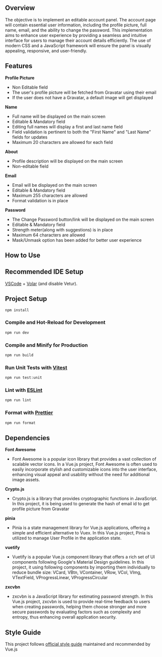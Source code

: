 ## **Overview**

The objective is to implement an editable account panel. The account page will contain essential user information, including the profile picture, full name, email, and the ability to change the password. This implementation aims to enhance user experience by providing a seamless and intuitive interface for users to manage their account details efficiently. The use of modern CSS and a JavaScript framework will ensure the panel is visually appealing, responsive, and user-friendly.

## **Features**

**Profile Picture**

- Non Editable field
- The user's profile picture will be fetched from Gravatar using their email
- If the user does not have a Gravatar, a default image will get displayed

**Name**

- Full name will be displayed on the main screen
- Editable & Mandatory field
- Editing full names will display a first and last name field
- Field validation is pertinent to both the "First Name" and "Last Name" fields for updates
- Maximum 20 characters are allowed for each field

**About**

- Profile description will be displayed on the main screen
- Non-editable field

**Email**

- Email will be displayed on the main screen
- Editable & Mandatory field
- Maximum 255 characters are allowed
- Format validation is in place

**Password**

- The Change Password button/link will be displayed on the main screen
- Editable & Mandatory field
- Strength meter(along with suggestions) is in place
- Maximum 64 characters are allowed
- Mask/Unmask option has been added for better user experience

## **How to Use**

## Recommended IDE Setup

[VSCode](https://code.visualstudio.com/) + [Volar](https://marketplace.visualstudio.com/items?itemName=Vue.volar) (and disable Vetur).

## Project Setup

```sh
npm install
```

### Compile and Hot-Reload for Development

```sh
npm run dev
```

### Compile and Minify for Production

```sh
npm run build
```

### Run Unit Tests with [Vitest](https://vitest.dev/)

```sh
npm run test:unit
```

### Lint with [ESLint](https://eslint.org/)

```sh
npm run lint
```

### Format with [Prettier](https://prettier.io/)

```sh
npm run format
```

## **Dependencies**

**Font Awesome**

- Font Awesome is a popular icon library that provides a vast collection of scalable vector icons. In a Vue.js project, Font Awesome is often used to easily incorporate stylish and customizable icons into the user interface, enhancing visual appeal and usability without the need for additional image assets.

**Crypto.js**

- Crypto.js is a library that provides cryptographic functions in JavaScript. In this project, it is being used to generate the hash of email id to get profile picture from Gravatar

**pinia**

- Pinia is a state management library for Vue.js applications, offering a simple and efficient alternative to Vuex. In this Vue.js project, Pinia is utilized to manage User Profile in the application state.

**vuetify**

- Vuetify is a popular Vue.js component library that offers a rich set of UI components following Google's Material Design guidelines. In this project, it using following components by importing them individually to reduce bundle size: VCard, VBtn, VContainer, VRow, VCol, VImg, VTextField, VProgressLinear, VProgressCircular

**zxcvbn**

- zxcvbn is a JavaScript library for estimating password strength. In this Vue.js project, zxcvbn is used to provide real-time feedback to users when creating passwords, helping them choose stronger and more secure passwords by evaluating factors such as complexity and entropy, thus enhancing overall application security.

## **Style Guide**

This project follows [official style guide](https://vuejs.org/style-guide/) maintained and recommended by Vue.js
